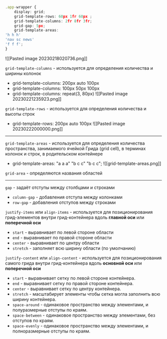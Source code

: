 ```ts
.app-wrapper {  
    display: grid;  
    grid-template-rows: 60px 1fr 60px ;  
    grid-template-columns: 2fr 8fr 3fr;  
    grid-gap: 5px;  
    grid-template-areas:  
'h h h'  
'nav sc news'  
'f f f';  
}
```

![[Pasted image 20230218020736.png]]

`grid-template-columns` - используется для определения количества и ширины колонок
- grid-template-columns: 200px auto 100px
- grid-template-columns: 100px 50px 100px
- grid-template-columns: repeat(3, 80px)
![[Pasted image 20230221235923.png]]

`grid-template-rows` - используется для определения количества и высоты строк
- grid-template-rows: 200px auto 100px
![[Pasted image 20230222000000.png]]

---

`grid-template-areas` - используется для определения количества пространства, занимаемого ячейкой Грида (grid cell), в терминах колонок и строк, в родительском контейнере
- grid-template-areas: 
	"a a a"
	"b c c"
	"b c c";
![[grid-template-areas.png]]

`grid-area` - определяются названия областей

---

`gap` - задаёт отступы между столбцами и строками
- `column-gap` - добавления отступа между колонками
- `row-gap` - добавления отступов между строками

`justify-items`  или `align-items` - используется для позиционирования грид-элементов внутри грид-контейнера вдоль **главной оси** или **поперечной оси**
- `start` - выравнивает по левой стороне области
- `end` - выравнивает по правой стороне области
- `center` - выравнивает по центру области
- `stretch` - заполняет всю ширину области (по умолчанию)

`justify-content` или `align-content` - используется для позиционирования самого грида внутри грид-контейнера вдоль **основной оси** или **поперечной оси** 
- `start` - выравнивает сетку по левой стороне контейнера.
- `end` - выравнивает сетку по правой стороне контейнера.
- `center` - выравнивает сетку по центру контейнера.
- `stretch` - масштабирует элементы чтобы сетка могла заполнить всю ширину контейнера.
- `space-around` - одинаковое пространство между элементами, и полуразмерные отступы по краям.
- `space-between` - одинаковое пространство между элементами, без отступов по краям.
- `space-evenly` - одинаковое пространство между элементами, и полноразмерные отступы по краям.